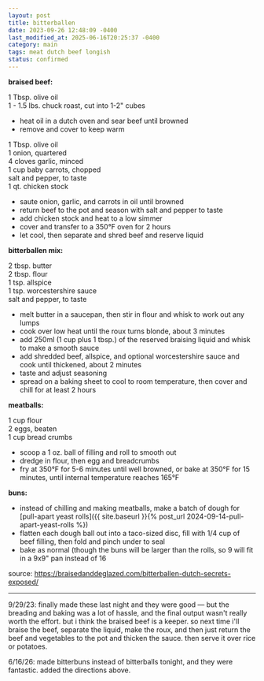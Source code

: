 ```yaml
---
layout: post
title: bitterballen
date: 2023-09-26 12:48:09 -0400
last_modified_at: 2025-06-16T20:25:37 -0400
category: main
tags: meat dutch beef longish
status: confirmed
---
```


**braised beef:**

1 Tbsp. olive oil  
1 - 1.5 lbs. chuck roast, cut into 1-2" cubes  
* heat oil in a dutch oven and sear beef until browned
* remove and cover to keep warm

1 Tbsp. olive oil  
1 onion, quartered  
4 cloves garlic, minced  
1 cup baby carrots, chopped  
salt and pepper, to taste  
1 qt. chicken stock  
* saute onion, garlic, and carrots in oil until browned
* return beef to the pot and season with salt and pepper to taste
* add chicken stock and heat to a low simmer
* cover and transfer to a 350°F oven for 2 hours
* let cool, then separate and shred beef and reserve liquid

**bitterballen mix:**

2 tbsp. butter  
2 tbsp. flour  
1 tsp. allspice  
1 tsp. worcestershire sauce  
salt and pepper, to taste
* melt butter in a saucepan, then stir in flour and whisk to work out any lumps
* cook over low heat until the roux turns blonde, about 3 minutes
* add 250ml (1 cup plus 1 tbsp.) of the reserved braising liquid and whisk to make
  a smooth sauce
* add shredded beef, allspice, and optional worcestershire sauce and cook until
  thickened, about 2 minutes
* taste and adjust seasoning
* spread on a baking sheet to cool to room temperature, then cover and chill for at
  least 2 hours

**meatballs:**

1 cup flour  
2 eggs, beaten  
1 cup bread crumbs  
* scoop a 1 oz. ball of filling and roll to smooth out
* dredge in flour, then egg and breadcrumbs
* fry at 350°F for 5-6 minutes until well browned, or bake at 350°F for 15 minutes,
  until internal temperature reaches 165°F

**buns:**

* instead of chilling and making meatballs, make a batch of dough for [pull-apart
  yeast rolls]({{ site.baseurl }}{% post_url 2024-09-14-pull-apart-yeast-rolls %})
* flatten each dough ball out into a taco-sized disc, fill with 1/4 cup of beef
  filling, then fold and pinch under to seal
* bake as normal (though the buns will be larger than the rolls, so 9 will fit in a
  9x9" pan instead of 16

source: <https://braisedanddeglazed.com/bitterballen-dutch-secrets-exposed/>

---

9/29/23: finally made these last night and they were good — but the breading and baking was a lot
of hassle, and the final output wasn't really worth the effort. but i think the braised beef is a
keeper. so next time i'll braise the beef, separate the liquid, make the roux, and then just return
the beef and vegetables to the pot and thicken the sauce. then serve it over rice or potatoes.

6/16/26: made bitterbuns instead of bitterballs tonight, and they were fantastic.
added the directions above.
